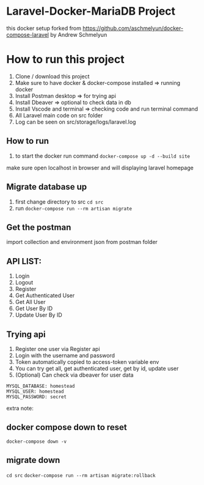 # Laravel-Docker-MariaDB Project

this docker setup forked from https://github.com/aschmelyun/docker-compose-laravel by Andrew Schmelyun

# How to run this project
1. Clone / download this project
2. Make sure to have docker & docker-compose installed => running docker
3. Install Postman desktop => for trying api
4. Install Dbeaver => optional to check data in db
5. Install Vscode and terminal => checking code and run terminal command
6. All Laravel main code on src folder
7. Log can be seen on src/storage/logs/laravel.log

## How to run
1. to start the docker run command `docker-compose up -d --build site`

make sure open localhost in browser and will displaying laravel homepage

## Migrate database up
1. first change directory to src `cd src`
2. run `docker-compose run --rm artisan migrate`

## Get the postman
import collection and environment json from postman folder

## API LIST:
1. Login
2. Logout
3. Register
4. Get Authenticated User
5. Get All User
6. Get User By ID
7. Update User By ID

## Trying api
1. Register one user via Register api
2. Login with the username and password
3. Token automatically copied to access-token variable env
4. You can try get all, get authenticated user, get by id, update user 
5. (Optional) Can check via dbeaver for user data

```
MYSQL_DATABASE: homestead
MYSQL_USER: homestead
MYSQL_PASSWORD: secret
```
     
extra note:
## docker compose down to reset
`docker-compose down -v`

## migrate down
`cd src`
`docker-compose run --rm artisan migrate:rollback`